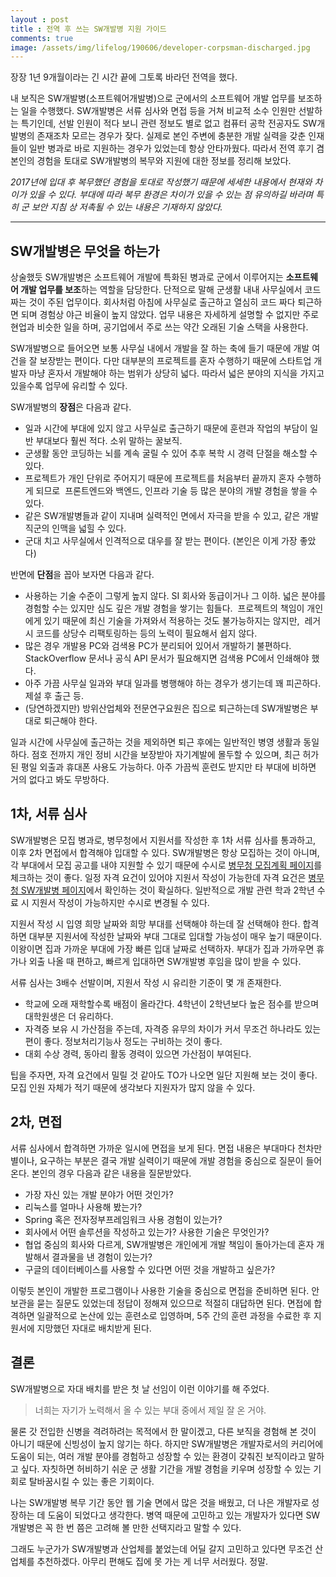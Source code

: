 ```yaml
---
layout : post
title : 전역 후 쓰는 SW개발병 지원 가이드
comments: true
image: /assets/img/lifelog/190606/developer-corpsman-discharged.jpg
---
```


장장 1년 9개월이라는 긴 시간 끝에 그토록 바라던 전역을 했다.

내 보직은 SW개발병(소프트웨어개발병)으로 군에서의 소프트웨어 개발 업무를 보조하는 일을 수행했다.
SW개발병은 서류 심사와 면접 등을 거쳐 비교적 소수 인원만 선발하는 특기인데,
선발 인원이 적다 보니 관련 정보도 별로 없고 컴퓨터 공학 전공자도 SW개발병의 존재조차 모르는 경우가 잦다.
실제로 본인 주변에 충분한 개발 실력을 갖춘 인재들이 일반 병과로 바로 지원하는 경우가 있었는데 항상 안타까웠다.
따라서 전역 후기 겸 본인의 경험을 토대로 SW개발병의 복무와 지원에 대한 정보를 정리해 보았다.

_2017년에 입대 후 복무했던 경험을 토대로 작성했기 때문에 세세한 내용에서 현재와 차이가 있을 수 있다.
부대에 따라 복무 환경은 차이가 있을 수 있는 점 유의하길 바라며 특히 군 보안 지침 상 저촉될 수 있는 내용은 기재하지 않았다._

---

## SW개발병은 무엇을 하는가

상술했듯 SW개발병은 소프트웨어 개발에 특화된 병과로 군에서 이루어지는 **소프트웨어 개발 업무를 보조**하는 역할을 담당한다.
단적으로 말해 군생활 내내 사무실에서 코드 짜는 것이 주된 업무이다.
회사처럼 아침에 사무실로 출근하고 열심히 코드 짜다 퇴근하면 되며 경험상 야근 비율이 높지 않았다.
업무 내용은 자세하게 설명할 수 없지만 주로 현업과 비슷한 일을 하며, 공기업에서 주로 쓰는 약간 오래된 기술 스택을 사용한다.

SW개발병으로 들어오면 보통 사무실 내에서 개발을 잘 하는 축에 들기 때문에 개발 여건을 잘 보장받는 편이다.
다만 대부분의 프로젝트를 혼자 수행하기 때문에 스타트업 개발자 마냥 혼자서 개발해야 하는 범위가 상당히 넓다.
따라서 넓은 분야의 지식을 가지고 있을수록 업무에 유리할 수 있다.

SW개발병의 **장점**은 다음과 같다.
* 일과 시간에 부대에 있지 않고 사무실로 출근하기 때문에 훈련과 작업의 부담이 일반 부대보다 훨씬 적다. 소위 말하는 꿀보직.
* 군생활 동안 코딩하는 뇌를 계속 굴릴 수 있어 추후 복학 시 경력 단절을 해소할 수 있다.
* 프로젝트가 개인 단위로 주어지기 때문에 프로젝트를 처음부터 끝까지 혼자 수행하게 되므로  프론트엔드와 백엔드, 인프라 기술 등 많은 분야의 개발 경험을 쌓을 수 있다.
* 같은 SW개발병들과 같이 지내며 실력적인 면에서 자극을 받을 수 있고, 같은 개발 직군의 인맥을 넓힐 수 있다.
* 군대 치고 사무실에서 인격적으로 대우를 잘 받는 편이다. (본인은 이게 가장 좋았다)

반면에 **단점**을 꼽아 보자면 다음과 같다.
* 사용하는 기술 수준이 그렇게 높지 않다. SI 회사와 동급이거나 그 이하. 넓은 분야를 경험할 수는 있지만 심도 깊은 개발 경험을 쌓기는 힘들다.
 프로젝트의 책임이 개인에게 있기 때문에 최신 기술을 가져와서 적용하는 것도 불가능하지는 않지만, 
 레거시 코드를 상당수 리팩토링하는 등의 노력이 필요해서 쉽지 않다.
* 많은 경우 개발용 PC와 검색용 PC가 분리되어 있어서 개발하기 불편하다. StackOverflow 문서나 공식 API 문서가 필요해지면 검색용 PC에서 인쇄해야 했다.
* 아주 가끔 사무실 일과와 부대 일과를 병행해야 하는 경우가 생기는데 꽤 피곤하다. 제설 후 출근 등.
* (당연하겠지만) 방위산업체와 전문연구요원은 집으로 퇴근하는데 SW개발병은 부대로 퇴근해야 한다.

일과 시간에 사무실에 출근하는 것을 제외하면 퇴근 후에는 일반적인 병영 생활과 동일하다.
점호 전까지 개인 정비 시간을 보장받아 자기계발에 몰두할 수 있으며, 최근 허가된 평일 외출과 휴대폰 사용도 가능하다.
아주 가끔씩 훈련도 받지만 타 부대에 비하면 거의 없다고 봐도 무방하다.


## 1차, 서류 심사

SW개발병은 모집 병과로, 병무청에서 지원서를 작성한 후 1차 서류 심사를 통과하고, 이후 2차 면접에서 합격해야 입대할 수 있다.
SW개발병은 항상 모집하는 것이 아니며, 각 부대에서 모집 공고를 내야 지원할 수 있기 때문에 수시로 [병무청 모집계획 페이지](http://www.mma.go.kr/contents.do?mc=mma0000743)를 체크하는 것이 좋다.
일정 자격 요건이 있어야 지원서 작성이 가능한데 자격 요건은 [병무청 SW개발병 페이지](http://www.mma.go.kr/contents.do?mc=mma0001989)에서 확인하는 것이 확실하다.
일반적으로 개발 관련 학과 2학년 수료 시 지원서 작성이 가능하지만 수시로 변경될 수 있다.

지원서 작성 시 입영 희망 날짜와 희망 부대를 선택해야 하는데 잘 선택해야 한다.
합격하면 대부분 지원서에 작성한 날짜와 부대 그대로 입대할 가능성이 매우 높기 때문이다.
이왕이면 집과 가까운 부대에 가장 빠른 입대 날짜로 선택하자. 부대가 집과 가까우면 휴가나 외출 나올 때 편하고, 빠르게 입대하면 SW개발병 후임을 많이 받을 수 있다.

서류 심사는 3배수 선발이며, 지원서 작성 시 유리한 기준이 몇 개 존재한다.
* 학교에 오래 재학할수록 배점이 올라간다. 4학년이 2학년보다 높은 점수를 받으며 대학원생은 더 유리하다.
* 자격증 보유 시 가산점을 주는데, 자격증 유무의 차이가 커서 무조건 하나라도 있는 편이 좋다. 정보처리기능사 정도는 구비하는 것이 좋다.
* 대회 수상 경력, 동아리 활동 경력이 있으면 가산점이 부여된다.

팁을 주자면, 자격 요건에서 밀릴 것 같아도 TO가 나오면 일단 지원해 보는 것이 좋다. 모집 인원 자체가 적기 때문에 생각보다 지원자가 많지 않을 수 있다.


## 2차, 면접

서류 심사에서 합격하면 가까운 일시에 면접을 보게 된다.
면접 내용은 부대마다 천차만별이나, 요구하는 부분은 결국 개발 실력이기 때문에 개발 경험을 중심으로 질문이 들어온다.
본인의 경우 다음과 같은 내용을 질문받았다.
* 가장 자신 있는 개발 분야가 어떤 것인가?
* 리눅스를 얼마나 사용해 봤는가?
* Spring 혹은 전자정부프레임워크 사용 경험이 있는가?
* 회사에서 어떤 솔루션을 작성하고 있는가? 사용한 기술은 무엇인가?
* 협업 중심의 회사와 다르게, SW개발병은 개인에게 개발 책임이 돌아가는데 혼자 개발해서 결과물을 낸 경험이 있는가?
* 구글의 데이터베이스를 사용할 수 있다면 어떤 것을 개발하고 싶은가?

이렇듯 본인이 개발한 프로그램이나 사용한 기술을 중심으로 면접을 준비하면 된다.
안보관을 묻는 질문도 있었는데 정답이 정해져 있으므로 적절히 대답하면 된다.
면접에 합격하면 일괄적으로 논산에 있는 훈련소로 입영하며, 5주 간의 훈련 과정을 수료한 후 지원서에 지망했던 자대로 배치받게 된다.


## 결론

SW개발병으로 자대 배치를 받은 첫 날 선임이 이런 이야기를 해 주었다.

> 너희는 자기가 노력해서 올 수 있는 부대 중에서 제일 잘 온 거야.

물론 갓 전입한 신병을 격려하려는 목적에서 한 말이겠고, 다른 보직을 경험해 본 것이 아니기 때문에 신빙성이 높지 않기는 하다.
하지만 SW개발병은 개발자로서의 커리어에 도움이 되는, 여러 개발 분야를 경험하고 성장할 수 있는 환경이 갖춰진 보직이라고 말하고 싶다.
자칫하면 허비하기 쉬운 군 생활 기간을 개발 경험을 키우며 성장할 수 있는 기회로 탈바꿈시킬 수 있는 좋은 기회이다.

나는 SW개발병 복무 기간 동안 웹 기술 면에서 많은 것을 배웠고, 더 나은 개발자로 성장하는 데 도움이 되었다고 생각한다.
병역 때문에 고민하고 있는 개발자가 있다면 SW개발병은 꼭 한 번 쯤은 고려해 볼 만한 선택지라고 말할 수 있다.

그래도 누군가가 SW개발병과 산업체를 붙었는데 어딜 갈지 고민하고 있다면 무조건 산업체를 추천하겠다. 아무리 편해도 집에 못 가는 게 너무 서러웠다. 정말.